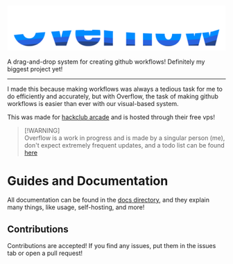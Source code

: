 ![Overflow](https://github.com/29cmb/Github-Workflow-Builder/blob/744ce03488794410c117e21abcf1fecc1b5cfe0d/client/public/assets/FullLogo.png)

A drag-and-drop system for creating github workflows! Definitely my biggest project yet!

---

I made this because making workflows was always a tedious task for me to do efficiently and accurately, but with Overflow, the task of making github workflows is easier than ever with our visual-based system.

This was made for [hackclub arcade](https://hackclub.com/arcade) and is hosted through their free vps!

> [!WARNING]\
> Overflow is a work in progress and is made by a singular person (me), don't expect extremely frequent updates, and a todo list can be found [here](https://github.com/29cmb/Github-Workflow-Builder/development/TODO.md)

# Guides and Documentation
All documentation can be found in the [docs directory](https://github.com/29cmb/Github-Workflow-Builder/docs/), and they explain many things, like usage, self-hosting, and more!

## Contributions
Contributions are accepted! If you find any issues, put them in the issues tab or open a pull request!
